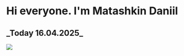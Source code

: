 <h1>Hi everyone. I'm Matashkin Daniil</h1>
<h2>_Today 16.04.2025_</h2>
<img src=https://i.pinimg.com/originals/12/e8/fa/12e8fa5650f5232a652ed05de1483d41.jpg>